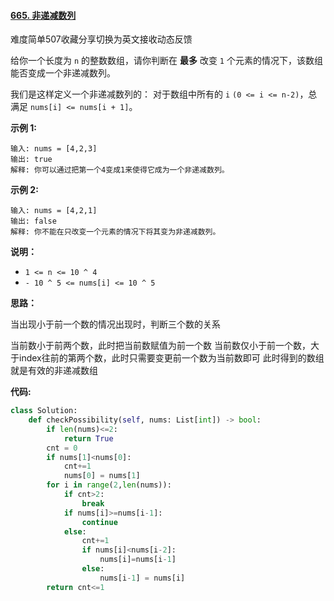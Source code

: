 #### [665. 非递减数列](https://leetcode-cn.com/problems/non-decreasing-array/)

难度简单507收藏分享切换为英文接收动态反馈

给你一个长度为 `n` 的整数数组，请你判断在 **最多** 改变 `1` 个元素的情况下，该数组能否变成一个非递减数列。

我们是这样定义一个非递减数列的： 对于数组中所有的 `i` `(0 <= i <= n-2)`，总满足 `nums[i] <= nums[i + 1]`。

 

**示例 1:**

```
输入: nums = [4,2,3]
输出: true
解释: 你可以通过把第一个4变成1来使得它成为一个非递减数列。
```

**示例 2:**

```
输入: nums = [4,2,1]
输出: false
解释: 你不能在只改变一个元素的情况下将其变为非递减数列。
```

 

**说明：**

- `1 <= n <= 10 ^ 4`
- `- 10 ^ 5 <= nums[i] <= 10 ^ 5`

**思路：**

当出现小于前一个数的情况出现时，判断三个数的关系

当前数小于前两个数，此时把当前数赋值为前一个数
当前数仅小于前一个数，大于index往前的第两个数，此时只需要变更前一个数为当前数即可
此时得到的数组就是有效的非递减数组

**代码:**

```python
class Solution:
    def checkPossibility(self, nums: List[int]) -> bool:
        if len(nums)<=2:
            return True
        cnt = 0
        if nums[1]<nums[0]:
            cnt+=1
            nums[0] = nums[1]
        for i in range(2,len(nums)):
            if cnt>2:
                break
            if nums[i]>=nums[i-1]:
                continue
            else:
                cnt+=1
                if nums[i]<nums[i-2]:
                    nums[i]=nums[i-1]
                else:
                    nums[i-1] = nums[i]
        return cnt<=1
```

